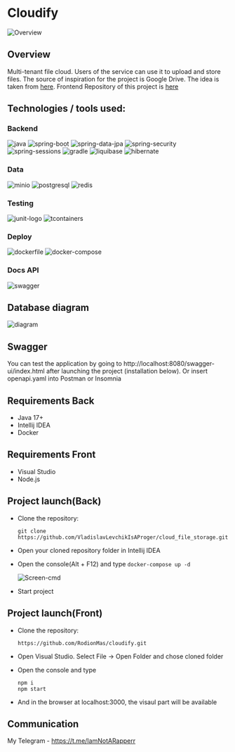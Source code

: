 # Cloudify

![Overview](https://github.com/user-attachments/assets/90c58d22-0a65-418b-b5d1-81af4bdeb2d1)


## Overview
Multi-tenant file cloud. Users of the service can use it to upload and store files. The source of inspiration for the project is Google Drive. The idea is taken from [here](https://zhukovsd.github.io/java-backend-learning-course/projects/cloud-file-storage/). Frontend Repository of this project is [here](https://github.com/RodionMas/cloudify)

## Technologies / tools used:

### Backend

![java](https://github.com/VladislavLevchikIsAProger/tennis_scoreboard/assets/153897612/bc1ab298-7a78-42ec-8813-05b38668310e)
![spring-boot](https://github.com/user-attachments/assets/ffd33770-caf6-48b0-afbe-d49b22066aa4)
![spring-data-jpa](https://github.com/user-attachments/assets/7e5259f6-1797-4193-a8c8-e465c5f7d9be)
![spring-security](https://github.com/user-attachments/assets/cddf0433-6e43-4622-a97d-e911d9c19e06)
![spring-sessions](https://github.com/user-attachments/assets/21b706ef-b486-4a4d-91be-2170b5f54a00)
![gradle](https://github.com/user-attachments/assets/65cd889b-5438-461f-afef-a04d569660b0)
![liquibase](https://github.com/user-attachments/assets/77c537b5-0a7b-4841-b6ae-20317ca9eea0)
![hibernate](https://github.com/VladislavLevchikIsAProger/tennis_scoreboard/assets/153897612/071df0a5-79ef-4435-9c98-5a9b2383d420)

### Data

![minio](https://github.com/user-attachments/assets/ce6c904c-0f05-4b7f-9766-68bbd8e3a766)
![postgresql](https://github.com/VladislavLevchikIsAProger/weather_tracker/assets/153897612/8922bdba-ad57-4d69-b68c-ec505fff82e0)
![redis](https://github.com/user-attachments/assets/f5d8cd30-35f5-4524-a374-985dd400d030)

### Testing

![junit-logo](https://github.com/VladislavLevchikIsAProger/tennis_scoreboard/assets/153897612/a1a05826-fecb-4b7a-827c-946ffc72da32)
![tcontainers](https://github.com/user-attachments/assets/b891d2aa-3463-4fcf-bed0-d0b509a9e79a)

### Deploy

![dockerfile](https://github.com/VladislavLevchikIsAProger/weather_tracker/assets/153897612/e22a80da-ca5a-438b-a5f5-605393f3208d)
![docker-compose](https://github.com/VladislavLevchikIsAProger/weather_tracker/assets/153897612/82390fb8-e6d4-4b15-b175-78eead5bc360)

### Docs API

![swagger](https://github.com/user-attachments/assets/71b28cf3-9941-4069-8c76-85016d1906ef)

## Database diagram

![diagram](https://github.com/user-attachments/assets/d1717dd0-a3fa-473e-9efb-6e60a907124c)

## Swagger

You can test the application by going to http://localhost:8080/swagger-ui/index.html after launching the project (installation below). Or insert openapi.yaml into Postman or Insomnia

## Requirements Back
  + Java 17+
  + Intellij IDEA
  + Docker

## Requirements Front
  + Visual Studio
  + Node.js

## Project launch(Back)

+ Clone the repository:

   ```
   git clone https://github.com/VladislavLevchikIsAProger/cloud_file_storage.git
   ```
+ Open your cloned repository folder in Intellij IDEA
  
+ Open the console(Alt + F12) and type `docker-compose up -d`
  
  ![Screen-cmd](https://github.com/user-attachments/assets/d8a7c78d-a070-4945-ace6-c7c71e29864b)

+ Start project

## Project launch(Front)

  + Clone the repository:

    ```
    https://github.com/RodionMas/cloudify.git
    ```

  + Open Visual Studio. Select File -> Open Folder and chose cloned folder
  
  + Open the console and type
    ```
    npm i
    npm start
    ```

  + And in the browser at localhost:3000, the visaul part will be available
## Communication
My Telegram - https://t.me/IamNotARapperr
